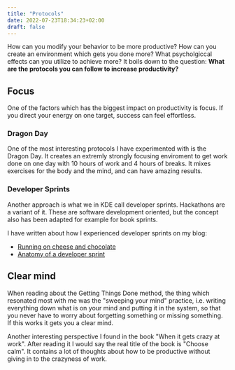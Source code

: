 ```yaml
---
title: "Protocols"
date: 2022-07-23T18:34:23+02:00
draft: false
---
```


How can you modify your behavior to be more productive? How can you create an environment which gets you done more? What psycholgiccal effects can you utilize to achieve more? It boils down to the question: **What are the protocols you can follow to increase productivity?**

## Focus

One of the factors which has the biggest impact on productivity is focus. If you direct your energy on one target, success can feel effortless.

### Dragon Day

One of the most interesting protocols I have experimented with is the Dragon Day. It creates an extremly strongly focusing enviroment to get work done on one day with 10 hours of work and 4 hours of breaks. It mixes exercises for the body and the mind, and can have amazing results.

### Developer Sprints

Another approach is what we in KDE call developer sprints. Hackathons are a variant of it. These are software development oriented, but the concept also has been adapted for example for book sprints.

I have written about how I experienced developer sprints on my blog:

* [Running on cheese and chocolate](https://blog.cornelius-schumacher.de/2014/08/running-on-cheese-and-chocolate_26.html)
* [Anatomy of a developer sprint](https://blog.cornelius-schumacher.de/2010/01/anatomy-of-developer-sprint.html)

## Clear mind

When reading about the Getting Things Done method, the thing which resonated most with me was the "sweeping your mind" practice, i.e. writing everything down what is on your mind and putting it in the system, so that you never have to worry about forgetting something or missing something. If this works it gets you a clear mind.

Another interesting perspective I found in the book "When it gets crazy at work". After reading it I would say the real title of the book is "Choose calm". It contains a lot of thoughts about how to be productive without giving in to the crazyness of work.
